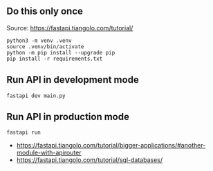 ## Do this only once

Source: https://fastapi.tiangolo.com/tutorial/

```
python3 -m venv .venv
source .venv/bin/activate
python -m pip install --upgrade pip
pip install -r requirements.txt
```

## Run API in development mode

```
fastapi dev main.py
```

## Run API in production mode

```
fastapi run
```

* https://fastapi.tiangolo.com/tutorial/bigger-applications/#another-module-with-apirouter
* https://fastapi.tiangolo.com/tutorial/sql-databases/
